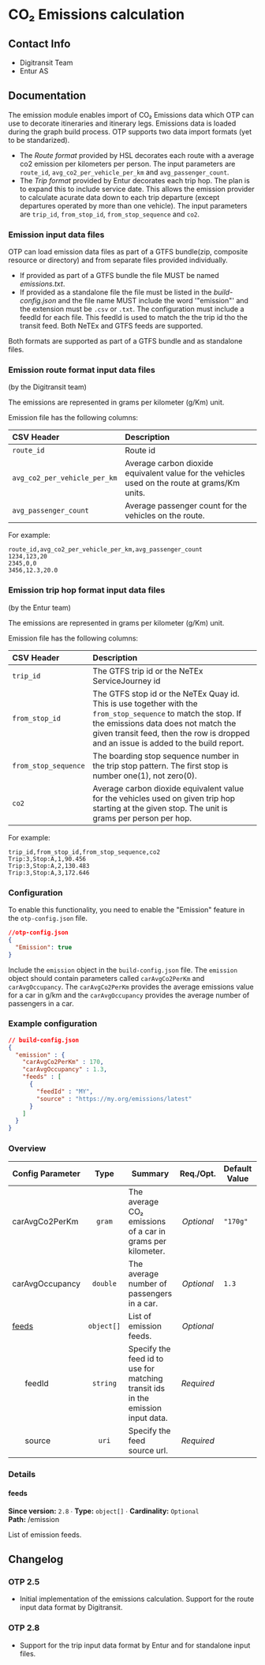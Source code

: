# CO₂ Emissions calculation

## Contact Info

- Digitransit Team
- Entur AS

## Documentation

The emission module enables import of CO₂ Emissions data which OTP can use to decorate itineraries
and itinerary legs. Emissions data is loaded during the graph build process. OTP supports two data
import formats (yet to be standarized).

- The _Route format_ provided by HSL decorates each route with a average co2 emission per kilometers
  per person. The input parameters are `route_id`, `avg_co2_per_vehicle_per_km` and
  `avg_passenger_count`.
- The _Trip format_ provided by Entur decorates each trip hop. The plan is to expand this to include
  service date. This allows the emission provider to calculate acurate data down to each trip
  departure (except departures operated by more than one vehicle). The input parameters are 
  `trip_id`, `from_stop_id`, `from_stop_sequence` and `co2`.
 

### Emission input data files

OTP can load emission data files as part of a GTFS bundle(zip, composite resource or directory) and
from separate files provided individually.

- If provided as part of a GTFS bundle the file MUST be named _emissions.txt_.
- If provided as a standalone file the file must be listed in the _build-config.json_ and the file
  name MUST include the word '"emission"' and the extension must be `.csv` or `.txt`. The
  configuration must include a feedId for each file. This feedId is used to match the the trip id
  tho the transit feed. Both NeTEx and GTFS feeds are supported.

Both formats are supported as part of a GTFS bundle and as standalone files.

### Emission route format input data files

(by the Digitransit team)

The emissions are represented in grams per kilometer (g/Km) unit.

Emission file has the following columns:

| CSV Header                   | Description                                                                                   |
| :--------------------------- |:----------------------------------------------------------------------------------------------|
| `route_id`                   | Route id                                                                                      |
| `avg_co2_per_vehicle_per_km` | Average carbon dioxide equivalent value for the vehicles used on the route at grams/Km units. |
| `avg_passenger_count`        | Average passenger count for the vehicles on the route.                                        |

For example:

```csv
route_id,avg_co2_per_vehicle_per_km,avg_passenger_count
1234,123,20
2345,0,0
3456,12.3,20.0
```

### Emission trip hop format input data files
(by the Entur team)

The emissions are represented in grams per kilometer (g/Km) unit.

Emission file has the following columns:

| CSV Header                 | Description                                                                                                                                                                                                                                  |
|:---------------------------|:---------------------------------------------------------------------------------------------------------------------------------------------------------------------------------------------------------------------------------------------|
| `trip_id`                  | The GTFS trip id or the NeTEx ServiceJourney id                                                                                                                                                                                              |
| `from_stop_id`             | The GTFS stop id or the NeTEx Quay id. This is use together with the `from_stop_sequence` to match the stop. If the emissions data does not match the given transit feed, then the row is dropped and an issue is added to the build report. |
| `from_stop_sequence`       | The boarding stop sequence number in the trip stop pattern. The first stop is number one(1), not zero(0).                                                                                                                                    |
| `co2`                      | Average carbon dioxide equivalent value for the vehicles used on given trip hop starting at the given stop. The unit is grams per person per hop.                                                                                            |

For example:

```csv
trip_id,from_stop_id,from_stop_sequence,co2
Trip:3,Stop:A,1,90.456
Trip:3,Stop:A,2,130.483
Trip:3,Stop:A,3,172.646
```


### Configuration

To enable this functionality, you need to enable the "Emission" feature in the
`otp-config.json` file.

```JSON
//otp-config.json
{
  "Emission": true
}

```

Include the `emission` object in the
`build-config.json` file. The `emission` object should contain parameters called
`carAvgCo2PerKm` and `carAvgOccupancy`. The `carAvgCo2PerKm` provides the average emissions value for a car in g/km and
the `carAvgOccupancy` provides the average number of passengers in a car.

<!-- config BEGIN -->
<!-- NOTE! This section is auto-generated. Do not change, change doc in code instead. -->

### Example configuration

```JSON
// build-config.json
{
  "emission" : {
    "carAvgCo2PerKm" : 170,
    "carAvgOccupancy" : 1.3,
    "feeds" : [
      {
        "feedId" : "MY",
        "source" : "https://my.org/emissions/latest"
      }
    ]
  }
}
```
### Overview

| Config Parameter         |    Type    | Summary                                                                         |  Req./Opt. | Default Value | Since |
|--------------------------|:----------:|---------------------------------------------------------------------------------|:----------:|---------------|:-----:|
| carAvgCo2PerKm           |   `gram`   | The average CO₂ emissions of a car in grams per kilometer.                      | *Optional* | `"170g"`      |  2.5  |
| carAvgOccupancy          |  `double`  | The average number of passengers in a car.                                      | *Optional* | `1.3`         |  2.5  |
| [feeds](#emission_feeds) | `object[]` | List of emission feeds.                                                         | *Optional* |               |  2.8  |
|       feedId             |  `string`  | Specify the feed id to use for matching transit ids in the emission input data. | *Required* |               |  2.8  |
|       source             |    `uri`   | Specify the feed source url.                                                    | *Required* |               |  2.8  |


### Details

<h4 id="emission_feeds">feeds</h4>

**Since version:** `2.8` ∙ **Type:** `object[]` ∙ **Cardinality:** `Optional`   
**Path:** /emission 

List of emission feeds.




<!-- config END -->

## Changelog

### OTP 2.5

- Initial implementation of the emissions calculation. Support for the route input data format by 
  Digitransit.

### OTP 2.8

- Support for the trip input data format by Entur and for standalone input files.
